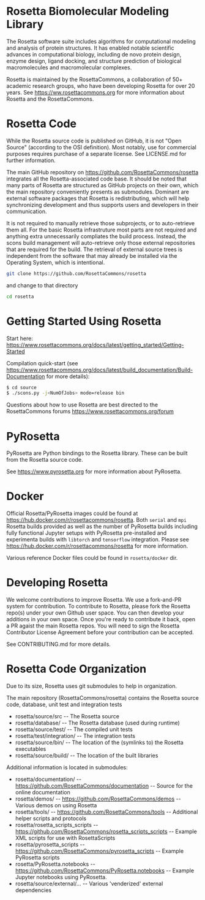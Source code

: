 Rosetta Biomolecular Modeling Library
=====================================

The Rosetta software suite includes algorithms for computational modeling and analysis of protein structures. It has enabled notable scientific advances in computational biology, including de novo protein design, enzyme design, ligand docking, and structure prediction of biological macromolecules and macromolecular complexes.

Rosetta is maintained by the RosettaCommons, a collaboration of 50+ academic research groups, who have been developing Rosetta for over 20 years. See <https://ww.rosettacommons.org> for more information about Rosetta and the RosettaCommons.

Rosetta Code
============

While the Rosetta source code is published on GitHub, it is not "Open Source" (according to the OSI definition). Most notably, use for commercial purposes requires purchase of a separate license. See LICENSE.md for further information.

The main GitHub repository on https://github.com/RosettaCommons/rosetta integrates all the Rosetta-associated code base.
It should be noted that many parts of Rosetta are structured as GitHub projects on their own, which the main repository conveniently presents as submodules.
Dominant are external software packages that Rosetta is redistributing, which will help synchronizing development and thus supports users and developers in their communication.

It is not required to manually retrieve those subprojects, or to auto-retrieve them all.
For the basic Rosetta infrastruture most parts are not required and anything extra unnecessarily compliates the build process.
Instead, the scons build management will auto-retrieve only those external repositories that are required for the build.
The retrieval of external source trees is independent from the software that may already be installed via the Operating System, which is intentional.

``` sh
git clone https://github.com/RosettaCommons/rosetta
```
and change to that directory
``` sh
cd rosetta
```

Getting Started Using Rosetta
=============================

Start here: https://www.rosettacommons.org/docs/latest/getting_started/Getting-Started

Compilation quick-start (see <https://www.rosettacommons.org/docs/latest/build_documentation/Build-Documentation> for more details):

``` sh
$ cd source
$ ./scons.py -j<NumOfJobs> mode=release bin
```

Questions about how to use Rosetta are best directed to the RosettaCommons forums <https://www.rosettacommons.org/forum>

PyRosetta
=========

PyRosetta are Python bindings to the Rosetta library. These can be built from the Rosetta source code.

See <https://www.pyrosetta.org> for more information about PyRosetta.

Docker
======

Official Rosetta/PyRosetta images could be found at https://hub.docker.com/r/rosettacommons/rosetta. Both `serial` and `mpi` Rosetta builds provided as well as the number of PyRosetta builds including fully functional Jupyter setups with PyRosetta pre-installed and experimenta builds with `libtorch` and `tensorflow` integration. Please see https://hub.docker.com/r/rosettacommons/rosetta for more information.

Various reference Docker files could be found in `rosetta/docker` dir.


Developing Rosetta
==================

We welcome contributions to improve Rosetta. We use a fork-and-PR system for contribution.
To contribute to Rosetta, please fork the Rosetta repo(s) under your own Github user space.
You can then develop your additions in your own space. Once you're ready to contribute it back, open a PR agaist the main Rosetta repos.
You will need to sign the Rosetta Contributor License Agreement before your contribution can be accepted.

See CONTRIBUTING.md for more details.

Rosetta Code Organization
=========================

Due to its size, Rosetta uses git submodules to help in organization.

The main repository (RosettaCommons/rosetta) contains the Rosetta source code, database, unit test and integration tests
* rosetta/source/src -- The Rosetta source
* rosetta/database/ -- The Rosetta database (used during runtime)
* rosetta/source/test/ -- The compiled unit tests
* rosetta/test/integration/ -- The integration tests
* rosetta/source/bin/ -- The location of the (symlinks to) the Rosetta executables
* rosetta/source/build/ -- The location of the built libraries

Additional information is located in submodules:
* rosetta/documentation/ -- https://github.com/RosettaCommons/documentation -- Source for the online documentation
* rosetta/demos/ -- https://github.com/RosettaCommons/demos -- Various demos on using Rosetta
* rosetta/tools/ -- https://github.com/RosettaCommons/tools -- Additional helper scripts and protocols
* rosetta/rosetta_scripts_scripts -- https://github.com/RosettaCommons/rosetta_scripts_scripts -- Example XML scripts for use with RosettaScripts
* rosetta/pyrosetta_scripts -- https://github.com/RosettaCommons/pyrosetta_scripts -- Example PyRosetta scripts
* rosetta/PyRosetta.notebooks -- https://github.com/RosettaCommons/PyRosetta.notebooks -- Example Jupyter notebooks using PyRosetta.
* rosetta/source/external/... -- Various 'venderized' external dependencies
